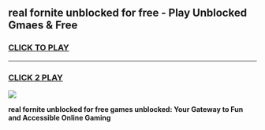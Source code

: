 
## real fornite unblocked for free - Play Unblocked Gmaes & Free
<h3>
<a href="https://news.freeplayer.one?title=real_fornite_unblocked_for_free&ref=23F">CLICK TO PLAY</a></h3>
<hr>

<h3>
<a href="https://news.freeplayer.one?title=real_fornite_unblocked_for_free&ref=23F">CLICK 2 PLAY</a>
  
</h3>

<a href="https://news.freeplayer.one?title=real_fornite_unblocked_for_free&ref=23F/"><img src="https://clearcache.store/games.png"></a>


**real fornite unblocked for free games unblocked: Your Gateway to Fun and Accessible Online Gaming**
